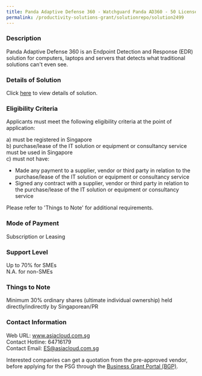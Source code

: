 ```yaml
---
title: Panda Adaptive Defense 360 - Watchguard Panda AD360 - 50 Licenses
permalink: /productivity-solutions-grant/solutionrepo/solution2499
---
```


### Description

Panda Adaptive Defense 360 is an Endpoint Detection and Response (EDR) solution for computers, laptops and servers that detects what traditional solutions can't even see.

### Details of Solution

Click <a href='https://www.gobusiness.gov.sg/images/psg/AsiaCloud_Solutions_20200529_Desensitised_Annex_3_Part_3.pdf' target='_blank' rel='noopener'>here</a> to view details of solution.

### Eligibility Criteria

Applicants must meet the following eligibility criteria at the point of application:

a) must be registered in Singapore <br>
b) purchase/lease of the IT solution or equipment or consultancy service must be used in Singapore <br>
c) must not have:
- Made any payment to a supplier, vendor or third party in relation to the purchase/lease of the IT solution or equipment or consultancy service
- Signed any contract with a supplier, vendor or third party in relation to the purchase/lease of the IT solution or equipment or consultancy service

Please refer to 'Things to Note' for additional requirements.

### Mode of Payment
Subscription or Leasing

### Support Level
Up to 70% for SMEs <br>
N.A. for non-SMEs

### Things to Note
Minimum 30% ordinary shares (ultimate individual ownership) held directly/indirectly by Singaporean/PR

### Contact Information
Web URL: www.asiacloud.com.sg <br>Contact Hotline: 64716179 <br>Contact Email: ES@asiacloud.com.sg <br>

Interested companies can get a quotation from the pre-approved vendor, before applying for the PSG through the <a target='_blank' rel='noopener' href='https://www.businessgrants.gov.sg/'>Business Grant Portal (BGP)</a>.
